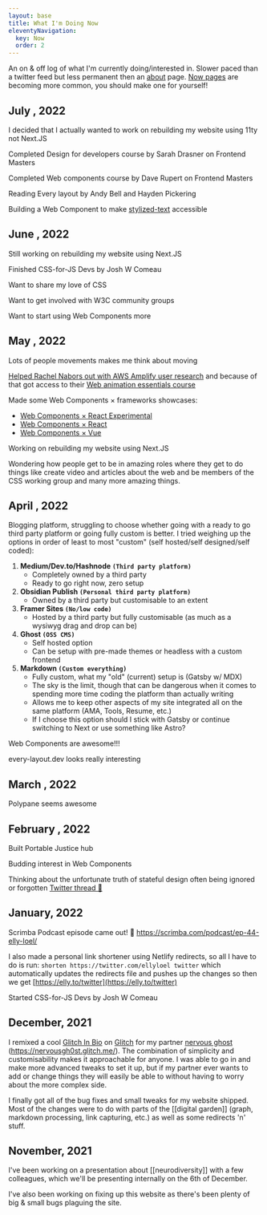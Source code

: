 ```yaml
---
layout: base
title: What I'm Doing Now
eleventyNavigation:
  key: Now
  order: 2
---
```


An on & off log of what I'm currently doing/interested in. Slower paced than a twitter feed but less permanent then an [about](/#about) page.
[Now pages](https://nownownow.com/about) are becoming more common, you should make one for yourself!

## July , 2022

I decided that I actually wanted to work on rebuilding my website using 11ty not Next.JS

Completed Design for developers course by Sarah Drasner on Frontend Masters

Completed Web components course by Dave Rupert on Frontend Masters

Reading Every layout by Andy Bell and Hayden Pickering

Building a Web Component to make [stylized-text](/projects/stylized-text) accessible

## June , 2022

Still working on rebuilding my website using Next.JS

Finished CSS-for-JS Devs by Josh W Comeau

Want to share my love of CSS

Want to get involved with W3C community groups

Want to start using Web Components more

## May , 2022

Lots of people movements makes me think about moving

[Helped Rachel Nabors out with AWS Amplify user research](https://twitter.com/rachelnabors/status/1523185823717281799) and because of that got access to their [Web animation essentials course](https://courses.rachelnabors.com/p/web-animation-essentials-css-animations-and-transitions)

Made some Web Components × frameworks showcases:
- [Web Components × React Experimental](https://codesandbox.io/s/web-components-x-react-experimental-068ghv?file=/src/App.js)
- [Web Components × React](https://codesandbox.io/s/web-components-x-react-qp0gik?file=/src/App.js:1129-1196)
- [Web Components × Vue](https://codesandbox.io/s/web-components-x-vue-tf14cd?file=/src/App.vue)

Working on rebuilding my website using Next.JS

Wondering how people get to be in amazing roles where they get to do things like create video and articles about the web and be members of the CSS working group and many more amazing things. 

## April , 2022

Blogging platform, struggling to choose whether going with a ready to go third party platform or going fully custom is better. I tried weighing up the options in order of least to most "custom" (self hosted/self designed/self coded):
1.  **Medium/Dev.to/Hashnode `(Third party platform)`**
	- Completely owned by a third party
	- Ready to go right now, zero setup
2.  **Obsidian Publish `(Personal third party platform)`**
	- Owned by a third party but customisable to an extent
3.  **Framer Sites `(No/low code)`**
	- Hosted by a third party but fully customisable (as much as a wysiwyg drag and drop can be)
4.  **Ghost `(OSS CMS)`**
	- Self hosted option
	- Can be setup with pre-made themes or headless with a custom frontend
5.  **Markdown `(Custom everything)`**
	- Fully custom, what my "old" (current) setup is (Gatsby w/ MDX)
	- The sky is the limit, though that can be dangerous when it comes to spending more time coding the platform than actually writing
	- Allows me to keep other aspects of my site integrated all on the same platform (AMA, Tools, Resume, etc.)
	- If I choose this option should I stick with Gatsby or continue switching to Next or use something like Astro?

Web Components are awesome!!!

every-layout.dev looks really interesting

## March , 2022

Polypane seems awesome

## February , 2022

Built Portable Justice hub

Budding interest in Web Components

Thinking about the unfortunate truth of stateful design often being ignored or forgotten
[Twitter thread 🧵](https://twitter.com/ellyloel/status/1492033654264307712)

## January, 2022

Scrimba Podcast episode came out! 🎉
https://scrimba.com/podcast/ep-44-elly-loel/

I also made a personal link shortener using Netlify redirects, so all I have to do is run: `shorten https://twitter.com/ellyloel twitter` which automatically updates the redirects file and pushes up the changes so then we get [https://elly.to/twitter](https://elly.to/twitter)

Started CSS-for-JS Devs by Josh W Comeau

## December, 2021

I remixed a cool [Glitch In Bio](https://glitch.com/glitch-in-bio) on [Glitch](https://glitch.com/) for my partner [nervous ghost](https://twitter.com/nervousgh0st) (https://nervousgh0st.glitch.me/). The combination of simplicity and customisability makes it approachable for anyone. I was able to go in and make more advanced tweaks to set it up, but if my partner ever wants to add or change things they will easily be able to without having to worry about the more complex side.

I finally got all of the bug fixes and small tweaks for my website shipped. Most of the changes were to do with parts of the [[digital garden]] (graph, markdown processing, link capturing, etc.) as well as some redirects 'n' stuff.

## November, 2021

I've been working on a presentation about [[neurodiversity]] with a few colleagues, which we'll be presenting internally on the 6th of December.

I've also been working on fixing up this website as there's been plenty of big & small bugs plaguing the site.
